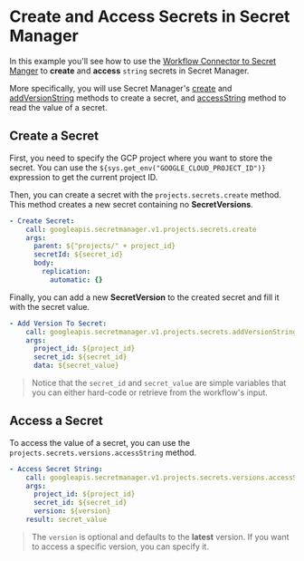 # Create and Access Secrets in Secret Manager

In this example you'll see how to use the [Workflow Connector to Secret Manger](https://cloud.google.com/workflows/docs/reference/googleapis/secretmanager/Overview) to **create** and **access** `string` secrets in Secret Manager.

More specifically, you will use Secret Manager's [create](https://cloud.google.com/workflows/docs/reference/googleapis/secretmanager/v1/projects.secrets/create) and [addVersionString](https://cloud.google.com/workflows/docs/reference/googleapis/secretmanager/v1/projects.secrets/addVersionString) methods to create a secret, and [accessString](https://cloud.google.com/workflows/docs/reference/googleapis/secretmanager/v1/projects.secrets.versions/accessString) method to read the value of a secret.

## Create a Secret

First, you need to specify the GCP project where you want to store the secret. You can use the `${sys.get_env("GOOGLE_CLOUD_PROJECT_ID")}` expression to get the current project ID.

Then, you can create a secret with the `projects.secrets.create` method. This method creates a new secret containing no **SecretVersions**.

```yaml
- Create Secret:
    call: googleapis.secretmanager.v1.projects.secrets.create
    args:
      parent: ${"projects/" + project_id}
      secretId: ${secret_id}
      body:
        replication:
          automatic: {}
```

Finally, you can add a new **SecretVersion** to the created secret and fill it with the secret value.

```yaml
- Add Version To Secret:
    call: googleapis.secretmanager.v1.projects.secrets.addVersionString
    args:
      project_id: ${project_id}
      secret_id: ${secret_id}
      data: ${secret_value}
```

> Notice that the `secret_id` and `secret_value` are simple variables that you can either hard-code or retrieve from the workflow's input.

## Access a Secret

To access the value of a secret, you can use the `projects.secrets.versions.accessString` method.

```yaml
- Access Secret String:
    call: googleapis.secretmanager.v1.projects.secrets.versions.accessString
    args:
      project_id: ${project_id}
      secret_id: ${secret_id}
      version: ${version}
    result: secret_value
```

> The `version` is optional and defaults to the **latest** version. If you want to access a specific version, you can specify it.

